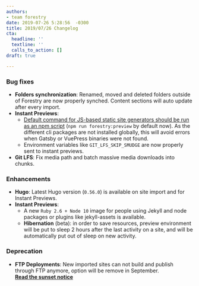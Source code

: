 ```yaml
---
authors:
- team forestry
date: 2019-07-26 5:28:56  -0300
title: 2019/07/26 Changelog
cta:
  headline: ''
  textline: ''
  calls_to_action: []
draft: true

---
```

### Bug fixes

* **Folders synchronization**: Renamed, moved and deleted folders outside of Forestry are now properly synched. Content sections will auto update after every import.
* **Instant Previews**:
  * [Default command for JS-based static site generators should be run as an npm script](/docs/previews/build-commands/#using-npm-scripts-as-build-commands) (`npm run forestry:preview` by default now). As the different cli packages are not installed globally, this will avoid errors when Gatsby or VuePress binaries were not found.
  * Environment variables like `GIT_LFS_SKIP_SMUDGE` are now properly sent to instant previews.
* **Git LFS**: Fix media path and batch massive media downloads into chunks.

### Enhancements

* **Hugo**: Latest Hugo version (`0.56.0`) is available on site import and for Instant Previews.
* **Instant Previews**:
  * A new `Ruby 2.6 + Node 10` image for people using Jekyll and node packages or plugins like jekyll-assets is available.
  * **Hibernation** (beta): in order to save resources, preview environment will be put to sleep 2 hours after the last activity on a site, and will be automatically put out of sleep on new activity.

### Deprecation

* **FTP Deployments**: New imported sites can not build and publish through FTP anymore, option will be remove in September.   
  [**Read the sunset notice**](/docs/sunset/deployments/)